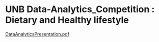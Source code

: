 # UNB Data-Analytics_Competition : Dietary and Healthy lifestyle


[DataAnalyticsPresentation.pdf](https://github.com/nasrineshraghi/Data-Analytics_Competition/files/7577254/DataAnalyticsPresentation.pdf)
